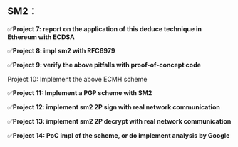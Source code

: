 ## SM2：

✅**Project 7: report on the application of this deduce technique in Ethereum with ECDSA**

✅**Project 8: impl sm2 with RFC6979**

✅**Project 9: verify the above pitfalls with proof-of-concept code**

Project 10: Implement the above ECMH scheme

✅**Project 11: Implement a PGP scheme with SM2**

✅**Project 12: implement sm2 2P sign with real network communication**   

✅**Project 13: implement sm2 2P decrypt with real network communication**

✅**Project 14: PoC impl of the scheme, or do implement analysis by Google**
